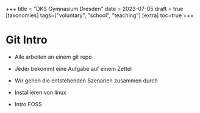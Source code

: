 +++
title = "DKS Gymnasium Dresden"
date = 2023-07-05
draft = true
[taxonomies]
tags=["voluntary", "school", "teaching"]
[extra]
toc=true
+++

# Git Intro

- Alle arbeiten an einem git repo
- Jeder bekommt eine Aufgabe auf einem Zettel 
- Wir gehen die entstehenden Szenarien zusammen durch

- Installieren von linux

- Intro FOSS
